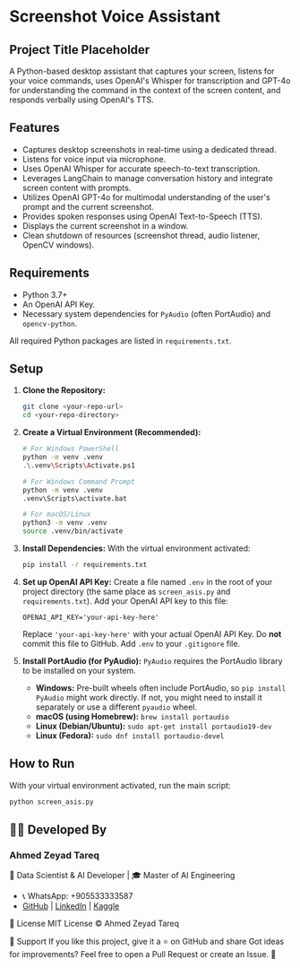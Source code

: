# Screenshot Voice Assistant

## Project Title Placeholder

A Python-based desktop assistant that captures your screen, listens for your voice commands, uses OpenAI's Whisper for transcription and GPT-4o for understanding the command in the context of the screen content, and responds verbally using OpenAI's TTS.

## Features

* Captures desktop screenshots in real-time using a dedicated thread.
* Listens for voice input via microphone.
* Uses OpenAI Whisper for accurate speech-to-text transcription.
* Leverages LangChain to manage conversation history and integrate screen content with prompts.
* Utilizes OpenAI GPT-4o for multimodal understanding of the user's prompt and the current screenshot.
* Provides spoken responses using OpenAI Text-to-Speech (TTS).
* Displays the current screenshot in a window.
* Clean shutdown of resources (screenshot thread, audio listener, OpenCV windows).

## Requirements

* Python 3.7+
* An OpenAI API Key.
* Necessary system dependencies for `PyAudio` (often PortAudio) and `opencv-python`.

All required Python packages are listed in `requirements.txt`.

## Setup

1.  **Clone the Repository:**
    ```bash
    git clone <your-repo-url>
    cd <your-repo-directory>
    ```

2.  **Create a Virtual Environment (Recommended):**
    ```bash
    # For Windows PowerShell
    python -m venv .venv
    .\.venv\Scripts\Activate.ps1

    # For Windows Command Prompt
    python -m venv .venv
    .venv\Scripts\activate.bat

    # For macOS/Linux
    python3 -m venv .venv
    source .venv/bin/activate
    ```

3.  **Install Dependencies:**
    With the virtual environment activated:
    ```bash
    pip install -r requirements.txt
    ```

4.  **Set up OpenAI API Key:**
    Create a file named `.env` in the root of your project directory (the same place as `screen_asis.py` and `requirements.txt`). Add your OpenAI API key to this file:
    ```dotenv
    OPENAI_API_KEY='your-api-key-here'
    ```
    Replace `'your-api-key-here'` with your actual OpenAI API Key. Do **not** commit this file to GitHub. Add `.env` to your `.gitignore` file.

5.  **Install PortAudio (for PyAudio):**
    `PyAudio` requires the PortAudio library to be installed on your system.
    * **Windows:** Pre-built wheels often include PortAudio, so `pip install PyAudio` might work directly. If not, you might need to install it separately or use a different `pyaudio` wheel.
    * **macOS (using Homebrew):** `brew install portaudio`
    * **Linux (Debian/Ubuntu):** `sudo apt-get install portaudio19-dev`
    * **Linux (Fedora):** `sudo dnf install portaudio-devel`

## How to Run

With your virtual environment activated, run the main script:

```bash
python screen_asis.py
 ```



## 👨‍💻 Developed By
### **Ahmed Zeyad Tareq**  
📌 Data Scientist & AI Developer | 🎓 Master of AI Engineering
- 📞 WhatsApp: +905533333587 
- [GitHub](https://github.com/AhmedZeyadTareq) | [LinkedIn](https://www.linkedin.com/in/ahmed-zeyad-tareq) | [Kaggle](https://www.kaggle.com/ahmedzeyadtareq)


📄 License
MIT License © Ahmed Zeyad Tareq


🌟 Support If you like this project, give it a ⭐ on GitHub and share Got ideas for improvements? Feel free to open a Pull Request or create an Issue. 🚀
